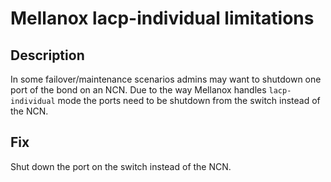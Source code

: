# Mellanox lacp-individual limitations

## Description

In some failover/maintenance scenarios admins may want to shutdown one port of the bond on an NCN.  Due to the way Mellanox handles `lacp-individual` mode the ports need to be shutdown from the switch instead of the NCN.

## Fix

Shut down the port on the switch instead of the NCN.
